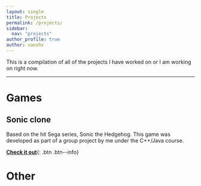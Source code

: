 ```yaml
---
layout: single
title: Projects
permalink: /projects/
sidebar:
  nav: "projects"
author_profile: true
author: vanshv
---
```


This is a compilation of all of the projects I have worked on or I am working on right now.

----

# Games

## Sonic clone

Based on the hit Sega series, Sonic the Hedgehog. This game was developed as part of a group project by me under the C++/Java course.

[**Check it out**](https://github.com/Likhith-2914/Mini-Project){: .btn .btn--info}

# Other
